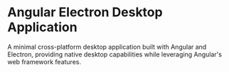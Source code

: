 # Angular Electron Desktop Application

A minimal cross-platform desktop application built with Angular and Electron, providing native desktop capabilities while leveraging Angular's  web framework features.

